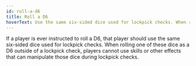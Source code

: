 ```yaml
---
id: roll-a-d6
title: Roll a D6
hoverText: Use the same six-sided dice used for lockpick checks. When rolling one of these dice as a D6 outside of a lockpick check, players cannot use skills or other effects that can manipulate those dice during lockpick checks.
---
```


If a player is ever instructed to roll a D6, that player should use the same six-sided dice used for lockpick checks. When rolling one of these dice as a D6 outside of a lockpick check, players cannot use skills or other effects that can manipulate those dice during lockpick checks.
